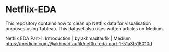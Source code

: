# Netflix-EDA
This repository contains how to clean up Netflix data for visualisation purposes using Tableau. This dataset also uses written articles on Medium.

Netflix EDA Part-1. Introduction | by akhmadtaufik | Medium
https://medium.com/@akhmadtaufik/netflix-eda-part-1-51a3f516010d
